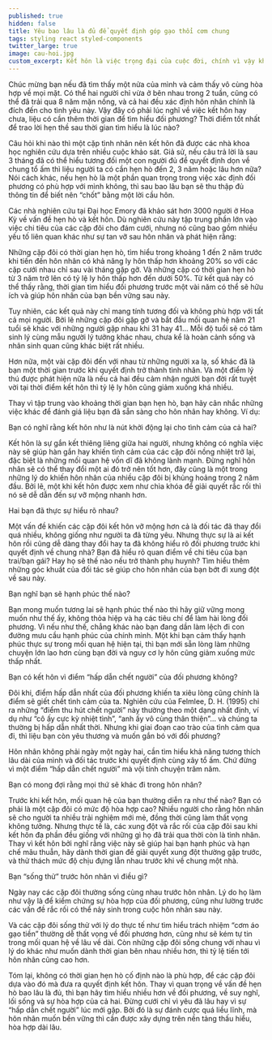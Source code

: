 ```yaml
---
published: true
hidden: false
title: Yêu bao lâu là đủ để quyết định góp gạo thổi cơm chung
tags: styling react styled-components
twitter_large: true
image: cau-hoi.jpg
custom_excerpt: Kết hôn là việc trọng đại của cuộc đời, chính vì vậy không thể vội vàng mà cần có thời gian tìm hiểu đối phương. Vậy thời gian tìm hiểu, yêu nhau bao lâu là phù hợp trước khi quyết định dọn về chung một nhà?
---
```


Chúc mừng bạn nếu đã tìm thấy một nửa của mình và cảm thấy vô cùng hòa hợp về mọi mặt. Có thể hai người chỉ vừa ở bên nhau trong 2 tuần, cũng có thể đã trải qua 8 năm mặn nồng, và cả hai đều xác định hôn nhân chính là đích đến cho tình yêu này. Vậy đây có phải lúc nghĩ về việc kết hôn hay chưa, liệu có cần thêm thời gian để tìm hiểu đối phương? Thời điểm tốt nhất để trao lời hẹn thề sau thời gian tìm hiểu là lúc nào?

Câu hỏi khi nào thì một cặp tình nhân nên kết hôn đã được các nhà khoa học nghiên cứu dựa trên nhiều cuộc khảo sát. Giả sử, nếu câu trả lời là sau 3 tháng đã có thể hiểu tương đối một con người đủ để quyết định dọn về chung tổ ấm thì liệu người ta có cần hẹn hò đến 2, 3 năm hoặc lâu hơn nữa? Nói cách khác, nếu hẹn hò là một phần quan trọng trong việc xác định đối phương có phù hợp với mình không, thì sau bao lâu bạn sẽ thu thập đủ thông tin để biết nên “chốt” bằng một lời cầu hôn.

Các nhà nghiên cứu tại Đại học Emory đã khảo sát hơn 3000 người ở Hoa Kỳ về vấn đề hẹn hò và kết hôn. Dù nghiên cứu này tập trung phần lớn vào việc chi tiêu của các cặp đôi cho đám cưới, nhưng nó cũng bao gồm nhiều yếu tố liên quan khác như sự tan vỡ sau hôn nhân và phát hiện rằng:

Những cặp đôi có thời gian hẹn hò, tìm hiểu trong khoảng 1 đến 2 năm trước khi tiến đến hôn nhân có khả năng ly hôn thấp hơn khoảng 20% so với các cặp cưới nhau chỉ sau vài tháng gặp gỡ. Và những cặp có thời gian hẹn hò từ 3 năm trở lên có tỷ lệ ly hôn thấp hơn đến dưới 50%. Từ kết quả này có thể thấy rằng, thời gian tìm hiểu đối phương trước một vài năm có thể sẽ hữu ích và giúp hôn nhân của bạn bền vững sau này.

Tuy nhiên, các kết quả này chỉ mang tính tương đối và không phù hợp với tất cả mọi người. Bởi lẽ những cặp đôi gặp gỡ và bắt đầu mối quan hệ năm 21 tuổi sẽ khác với những người gặp nhau khi 31 hay 41… Mỗi độ tuổi sẽ có tâm sinh lý cùng mẫu người lý tưởng khác nhau, chưa kể là hoàn cảnh sống và nhân sinh quan cũng khác biệt rất nhiều.

Hơn nữa, một vài cặp đôi đến với nhau từ những người xa lạ, số khác đã là bạn một thời gian trước khi quyết định trở thành tình nhân. Và một điểm lý thú được phát hiện nữa là nếu cả hai đều cảm nhận người bạn đời rất tuyệt vời tại thời điểm kết hôn thì tỷ lệ ly hôn cũng giảm xuống khá nhiều.

Thay vì tập trung vào khoảng thời gian bạn hẹn hò, bạn hãy cân nhắc những việc khác để đánh giá liệu bạn đã sẵn sàng cho hôn nhân hay không. Ví dụ:

Bạn có nghĩ rằng kết hôn như là nút khởi động lại cho tình cảm của cả hai?

Kết hôn là sự gắn kết thiêng liêng giữa hai người, nhưng không có nghĩa việc này sẽ giúp hàn gắn hay khiến tình cảm của các cặp đôi nồng nhiệt trở lại, đặc biệt là những mối quan hệ vốn dĩ đã không lành mạnh. Đừng nghĩ hôn nhân sẽ có thể thay đổi một ai đó trở nên tốt hơn, đây cũng là một trong những lý do khiến hôn nhân của nhiều cặp đôi bị khủng hoảng trong 2 năm đầu. Bởi lẽ, một khi kết hôn được xem như chìa khóa để giải quyết rắc rối thì nó sẽ dễ dẫn đến sự vỡ mộng nhanh hơn.

Hai bạn đã thực sự hiểu rõ nhau?

Một vấn đề khiến các cặp đôi kết hôn vỡ mộng hơn cả là đối tác đã thay đổi quá nhiều, không giống như người ta đã từng yêu. Nhưng thực sự là ai kết hôn rồi cũng dễ dàng thay đổi hay ta đã không hiểu rõ đối phương trước khi quyết định về chung nhà? Bạn đã hiểu rõ quan điểm về chi tiêu của bạn trai/bạn gái? Hay họ sẽ thế nào nếu trở thành phụ huynh? Tìm hiểu thêm những góc khuất của đối tác sẽ giúp cho hôn nhân của bạn bớt đi xung đột về sau này.

Bạn nghĩ bạn sẽ hạnh phúc thế nào?

Bạn mong muốn tương lai sẽ hạnh phúc thế nào thì hãy giữ vững mong muốn như thế ấy, không thỏa hiệp và hạ các tiêu chí để làm hài lòng đối phương. Vì nếu như thế, chẳng khác nào bạn đang dần làm lệch đi con đường mưu cầu hạnh phúc của chính mình. Một khi bạn cảm thấy hạnh phúc thực sự trong mối quan hệ hiện tại, thì bạn mới sẵn lòng làm những chuyện lớn lao hơn cùng bạn đời và nguy cơ ly hôn cũng giảm xuống mức thấp nhất.

Bạn có kết hôn vì điểm “hấp dẫn chết người” của đối phương không?

Đôi khi, điểm hấp dẫn nhất của đối phương khiến ta xiêu lòng cũng chính là điểm sẽ giết chết tình cảm của ta. Nghiên cứu của Felmlee, D. H. (1995) chỉ ra những “điểm thu hút chết người” này thường theo một dạng nhất định, ví dụ như “cô ấy cực kỳ nhiệt tình”, “anh ấy vô cùng thân thiện”… và chúng ta thường bị hấp dẫn nhất thời. Nhưng khi giai đoạn cao trào của tình cảm qua đi, thì liệu bạn còn yêu thương và muốn gắn bó với đối phương?

Hôn nhân không phải ngày một ngày hai, cần tìm hiểu khả năng tương thích lâu dài của mình và đối tác trước khi quyết định cùng xây tổ ấm. Chứ đừng vì một điểm “hấp dẫn chết người” mà vội tính chuyện trăm năm.

Bạn có mong đợi rằng mọi thứ sẽ khác đi trong hôn nhân?

Trước khi kết hôn, mối quan hệ của bạn thường diễn ra như thế nào? Bạn có phải là một cặp đôi có mức độ hòa hợp cao? Nhiều người cho rằng hôn nhân sẽ cho người ta nhiều trải nghiệm mới mẻ, đồng thời cũng làm thất vọng không tưởng. Nhưng thực tế là, các xung đột và rắc rối của cặp đôi sau khi kết hôn đa phần đều giống với những gì họ đã trải qua thời còn là tình nhân. Thay vì kết hôn bởi nghĩ rằng việc này sẽ giúp hai bạn hạnh phúc và hạn chế mâu thuẫn, hãy dành thời gian để giải quyết xung đột thường gặp trước, và thử thách mức độ chịu đựng lẫn nhau trước khi về chung một nhà.

Bạn “sống thử” trước hôn nhân vì điều gì?

Ngày nay các cặp đôi thường sống cùng nhau trước hôn nhân. Lý do họ làm như vậy là để kiểm chứng sự hòa hợp của đối phương, cũng như lường trước các vấn đề rắc rối có thể nảy sinh trong cuộc hôn nhân sau này.

Và các cặp đôi sống thử với lý do thực tế như tìm hiểu trách nhiệm “cơm áo gạo tiền” thường dễ thất vọng về đối phương hơn, cũng như sẽ kém tự tin trong mối quan hệ về lâu về dài. Còn những cặp đôi sống chung với nhau vì lý do khác như muốn dành thời gian bên nhau nhiều hơn, thì tỷ lệ tiến tới hôn nhân cũng cao hơn.

Tóm lại, không có thời gian hẹn hò cố định nào là phù hợp, để các cặp đôi dựa vào đó mà đưa ra quyết định kết hôn. Thay vì quan trọng về vấn đề hẹn hò bao lâu là đủ, thì bạn hãy tìm hiểu nhiều hơn về đối phương, về suy nghĩ, lối sống và sự hòa hợp của cả hai. Đừng cưới chỉ vì yêu đã lâu hay vì sự “hấp dẫn chết người” lúc mới gặp. Bởi đó là sự đánh cược quá liều lĩnh, mà hôn nhân muốn bền vững thì cần được xây dựng trên nền tảng thấu hiểu, hòa hợp dài lâu.